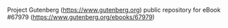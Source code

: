 Project Gutenberg (https://www.gutenberg.org) public repository for eBook #67979 (https://www.gutenberg.org/ebooks/67979)
